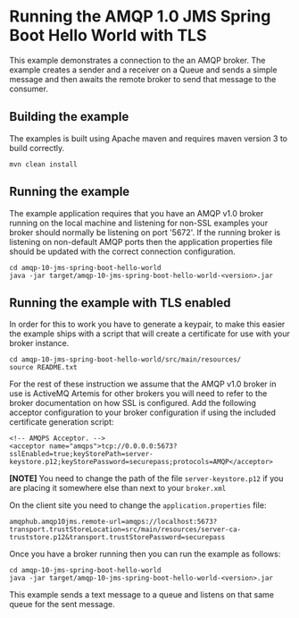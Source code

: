 # Running the AMQP 1.0 JMS Spring Boot Hello World with TLS

This example demonstrates a connection to the an AMQP broker. The example creates a sender and a receiver on a Queue and sends a simple message and then awaits the remote broker to send that message to the consumer.

## Building the example

The examples is built using Apache maven and requires maven version 3 to build correctly.

    mvn clean install

## Running the example

The example application requires that you have an AMQP v1.0 broker running on the local machine and listening for non-SSL examples your broker should normally be listening on port '5672'. If the running broker is listening on non-default AMQP ports then the application properties file should be updated with the correct connection configuration.

    cd amqp-10-jms-spring-boot-hello-world
    java -jar target/amqp-10-jms-spring-boot-hello-world-<version>.jar

## Running the example with TLS enabled

In order for this to work you have to generate a keypair, to make this easier the example ships with a script that will create a certificate for use with your broker instance.

    cd amqp-10-jms-spring-boot-hello-world/src/main/resources/
    source README.txt

For the rest of these instruction we assume that the AMQP v1.0 broker in use is ActiveMQ Artemis for other brokers you will need to refer to the broker documentation on how SSL is configured. Add the following acceptor configuration to your broker configuration if using the included certificate generation script:

    <!-- AMQPS Acceptor. -->
    <acceptor name="amqps">tcp://0.0.0.0:5673?sslEnabled=true;keyStorePath=server-keystore.p12;keyStorePassword=securepass;protocols=AMQP</acceptor>

**[NOTE]** You need to change the path of the file `server-keystore.p12` if you are placing it somewhere else than next to your `broker.xml`

On the client site you need to change the `application.properties` file:

    amqphub.amqp10jms.remote-url=amqps://localhost:5673?transport.trustStoreLocation=src/main/resources/server-ca-truststore.p12&transport.trustStorePassword=securepass

Once you have a broker running then you can run the example as follows:

    cd amqp-10-jms-spring-boot-hello-world
    java -jar target/amqp-10-jms-spring-boot-hello-world-<version>.jar

This example sends a text message to a queue and listens on that same queue for the sent message.